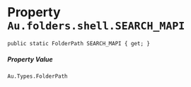 # Property `Au.folders.shell.SEARCH_MAPI`

```
public static FolderPath SEARCH_MAPI { get; }
```

##### Property Value

`Au.Types.FolderPath`